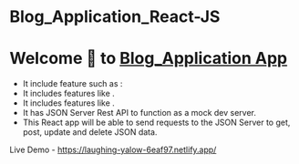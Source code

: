 # Blog_Application_React-JS
# Welcome 👋  to [Blog_Application App](https://laughing-yalow-6eaf97.netlify.app/)
* It include feature such as :
* It includes features like .
* It includes features like .
* It has JSON Server Rest API to function as a mock dev server.
* This React app will be able to send requests to the JSON Server to get, post, update and delete JSON data. 

Live Demo - https://laughing-yalow-6eaf97.netlify.app/
